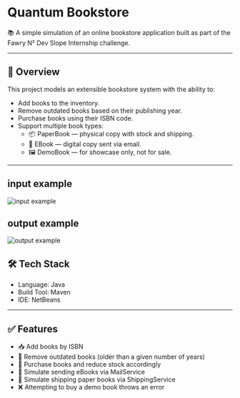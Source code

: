# Quantum Bookstore

📚 A simple simulation of an online bookstore application built as part of the Fawry N² Dev Slope Internship challenge.

---

## 🧠 Overview

This project models an extensible bookstore system with the ability to:

- Add books to the inventory.
- Remove outdated books based on their publishing year.
- Purchase books using their ISBN code.
- Support multiple book types:
  - 📦 PaperBook — physical copy with stock and shipping.
  - 📧 EBook — digital copy sent via email.
  - 🖼️ DemoBook — for showcase only, not for sale.


---
## input example
![input example](https://i.postimg.cc/Dy1VrKpf/Screenshot-2025-07-08-181552.png)

## output example
![output example](https://i.postimg.cc/T1GVBgx4/Screenshot-2025-07-08-181820.png)
## 🛠️ Tech Stack

- Language: Java 
- Build Tool: Maven  
- IDE: NetBeans 

---

## ✅ Features

- 📥 Add books by ISBN  
- 🧹 Remove outdated books (older than a given number of years)  
- 🛒 Purchase books and reduce stock accordingly  
- 📨 Simulate sending eBooks via MailService  
- 🚚 Simulate shipping paper books via ShippingService  
- ❌ Attempting to buy a demo book throws an error






